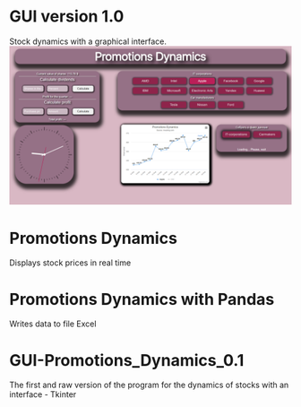 # GUI version 1.0
Stock dynamics with a graphical interface.
![PromDyn](https://github.com/Berliner187/PromotionsDynamics_Python/blob/master/FaceApp.png)
# Promotions Dynamics
Displays stock prices in real time
# Promotions Dynamics with Pandas
Writes data to file Excel
# GUI-Promotions_Dynamics_0.1
The first and raw version of the program for the dynamics of stocks with an interface - Tkinter
